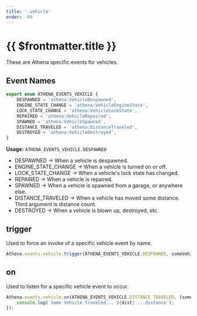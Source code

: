 ```yaml
---
title: '.vehicle'
order: -99
---
```


# {{ $frontmatter.title }}

These are Athena specific events for vehicles.

## Event Names

```ts
export enum ATHENA_EVENTS_VEHICLE {
    DESPAWNED = 'athena:VehicleDespawned',
    ENGINE_STATE_CHANGE = 'athena:VehicleEngineState',
    LOCK_STATE_CHANGE = 'athena:VehicleLockState',
    REPAIRED = 'athena:VehicleRepaired',
    SPAWNED = 'athena:VehicleSpawned',
    DISTANCE_TRAVELED = 'athena:DistanceTraveled',
    DESTROYED = 'athena:VehicleDestroyed',
}

```

**Usage:** `ATHENA_EVENTS_VEHICLE.DESPAWNED`

* DESPAWNED -> When a vehicle is despawned.
* ENGINE_STATE_CHANGE -> When a vehicle is turned on or off.
* LOCK_STATE_CHANGE -> When a vehicle's lock state has changed.
* REPAIRED -> When a vehicle is repaired.
* SPAWNED -> When a vehicle is spawned from a garage, or anywhere else.
* DISTANCE_TRAVELED -> When a vehicle has moved some distance. Third argument is distance count.
* DESTROYED -> When a vehicle is blown up, destroyed, etc.

## trigger

Used to force an invoke of a specific vehicle event by name.

```ts
Athena.events.vehicle.trigger(ATHENA_EVENTS_VEHICLE.DESPAWNED, someVehicle);
```

## on

Used to listen for a specific vehicle event to occur.

```ts
Athena.events.vehicle.on(ATHENA_EVENTS_VEHICLE.DISTANCE_TRAVELED, (someVehicle: alt.Vehicle, dist: number) => {
    console.log(`Some Vehicle Traveled... ${dist} ...distance`);
});
```